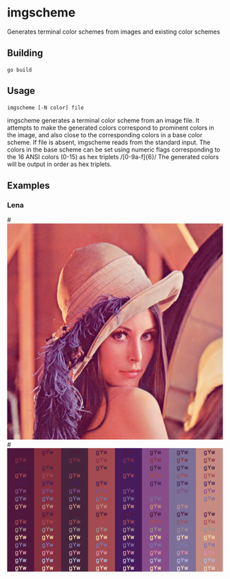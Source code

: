 imgscheme
=========

Generates terminal color schemes from images and existing color schemes

Building
--------

    go build

Usage
-----

    imgscheme [-N color] file

imgscheme generates a terminal color scheme from an image file. It attempts to
make the generated colors correspond to prominent colors in the image, and also
close to the corresponding colors in a base color scheme. If file is absent,
imgscheme reads from the standard input. The colors in the base scheme can be
set using numeric flags corresponding to the 16 ANSI colors (0-15) as hex
triplets /[0-9a-f]{6}/ The generated colors will be output in order as hex
triplets.

Examples
--------

### Lena

#![Girl (Lena, or Lenna)](examples/lena.png)
#![Background and foreground terminal colors](examples/lena-imgscheme.png)
